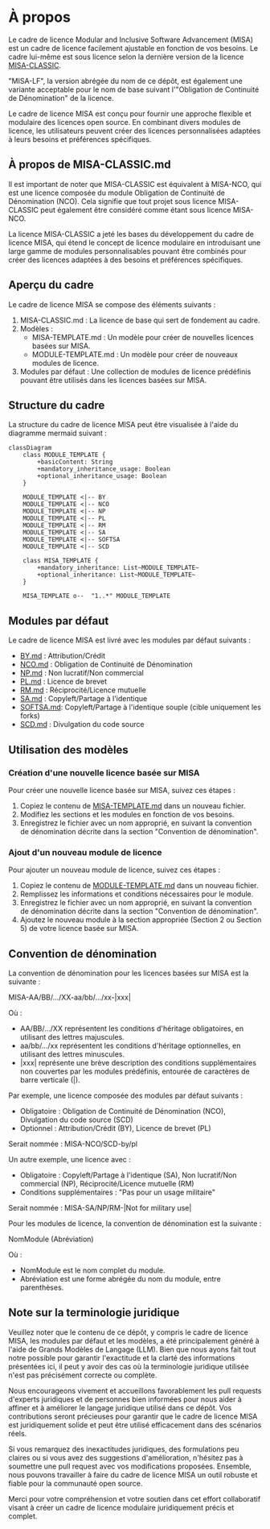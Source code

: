 # À propos
Le cadre de licence Modular and Inclusive Software Advancement (MISA) est un cadre de licence facilement ajustable en fonction de vos besoins. Le cadre lui-même est sous licence selon la dernière version de la licence [MISA-CLASSIC](/MISA-CLASSIC.md).

"MISA-LF", la version abrégée du nom de ce dépôt, est également une variante acceptable pour le nom de base suivant l'"Obligation de Continuité de Dénomination" de la licence.

Le cadre de licence MISA est conçu pour fournir une approche flexible et modulaire des licences open source. En combinant divers modules de licence, les utilisateurs peuvent créer des licences personnalisées adaptées à leurs besoins et préférences spécifiques.

## À propos de MISA-CLASSIC.md
Il est important de noter que MISA-CLASSIC est équivalent à MISA-NCO, qui est une licence composée du module Obligation de Continuité de Dénomination (NCO). Cela signifie que tout projet sous licence MISA-CLASSIC peut également être considéré comme étant sous licence MISA-NCO.

La licence MISA-CLASSIC a jeté les bases du développement du cadre de licence MISA, qui étend le concept de licence modulaire en introduisant une large gamme de modules personnalisables pouvant être combinés pour créer des licences adaptées à des besoins et préférences spécifiques.

## Aperçu du cadre
Le cadre de licence MISA se compose des éléments suivants :

1. MISA-CLASSIC.md : La licence de base qui sert de fondement au cadre.
2. Modèles :
   - MISA-TEMPLATE.md : Un modèle pour créer de nouvelles licences basées sur MISA.
   - MODULE-TEMPLATE.md : Un modèle pour créer de nouveaux modules de licence.
3. Modules par défaut : Une collection de modules de licence prédéfinis pouvant être utilisés dans les licences basées sur MISA.

## Structure du cadre
La structure du cadre de licence MISA peut être visualisée à l'aide du diagramme mermaid suivant :

```mermaid
classDiagram
    class MODULE_TEMPLATE {
        +basicContent: String
        +mandatory_inheritance_usage: Boolean
        +optional_inheritance_usage: Boolean
    }
    
    MODULE_TEMPLATE <|-- BY
    MODULE_TEMPLATE <|-- NCO
    MODULE_TEMPLATE <|-- NP
    MODULE_TEMPLATE <|-- PL
    MODULE_TEMPLATE <|-- RM
    MODULE_TEMPLATE <|-- SA
    MODULE_TEMPLATE <|-- SOFTSA
    MODULE_TEMPLATE <|-- SCD
    
    class MISA_TEMPLATE {
        +mandatory_inheritance: List~MODULE_TEMPLATE~
        +optional_inheritance: List~MODULE_TEMPLATE~
    }
    
    MISA_TEMPLATE o--  "1..*" MODULE_TEMPLATE
```

## Modules par défaut
Le cadre de licence MISA est livré avec les modules par défaut suivants :

- [BY.md](/Default%20modules/BY.md) : Attribution/Crédit
- [NCO.md](/Default%20modules/NCO.md) : Obligation de Continuité de Dénomination
- [NP.md](/Default%20modules/NP.md) : Non lucratif/Non commercial
- [PL.md](/Default%20modules/PL.md) : Licence de brevet
- [RM.md](/Default%20modules/RM.md) : Réciprocité/Licence mutuelle
- [SA.md](/Default%20modules/SA.md) : Copyleft/Partage à l'identique
- [SOFTSA.md](/Default%20modules/SOFTSA.md): Copyleft/Partage à l'identique souple (cible uniquement les forks)
- [SCD.md](/Default%20modules/SCD.md) : Divulgation du code source

## Utilisation des modèles
### Création d'une nouvelle licence basée sur MISA
Pour créer une nouvelle licence basée sur MISA, suivez ces étapes :

1. Copiez le contenu de [MISA-TEMPLATE.md](/Templates/MISA-TEMPLATE.md) dans un nouveau fichier.
2. Modifiez les sections et les modules en fonction de vos besoins.
3. Enregistrez le fichier avec un nom approprié, en suivant la convention de dénomination décrite dans la section "Convention de dénomination".

### Ajout d'un nouveau module de licence
Pour ajouter un nouveau module de licence, suivez ces étapes :

1. Copiez le contenu de [MODULE-TEMPLATE.md](/Templates/MODULE-TEMPLATE.md) dans un nouveau fichier.
2. Remplissez les informations et conditions nécessaires pour le module.
3. Enregistrez le fichier avec un nom approprié, en suivant la convention de dénomination décrite dans la section "Convention de dénomination".
4. Ajoutez le nouveau module à la section appropriée (Section 2 ou Section 5) de votre licence basée sur MISA.

## Convention de dénomination
La convention de dénomination pour les licences basées sur MISA est la suivante :

MISA-AA/BB/.../XX-aa/bb/.../xx-|xxx|

Où :
- AA/BB/.../XX représentent les conditions d'héritage obligatoires, en utilisant des lettres majuscules.
- aa/bb/.../xx représentent les conditions d'héritage optionnelles, en utilisant des lettres minuscules.
- |xxx| représente une brève description des conditions supplémentaires non couvertes par les modules prédéfinis, entourée de caractères de barre verticale (|).

Par exemple, une licence composée des modules par défaut suivants :
- Obligatoire : Obligation de Continuité de Dénomination (NCO), Divulgation du code source (SCD)
- Optionnel : Attribution/Crédit (BY), Licence de brevet (PL)

Serait nommée : MISA-NCO/SCD-by/pl

Un autre exemple, une licence avec :
- Obligatoire : Copyleft/Partage à l'identique (SA), Non lucratif/Non commercial (NP), Réciprocité/Licence mutuelle (RM)
- Conditions supplémentaires : "Pas pour un usage militaire"

Serait nommée : MISA-SA/NP/RM-|Not for military use|

Pour les modules de licence, la convention de dénomination est la suivante :

NomModule (Abréviation)

Où :
- NomModule est le nom complet du module.
- Abréviation est une forme abrégée du nom du module, entre parenthèses.

## Note sur la terminologie juridique

Veuillez noter que le contenu de ce dépôt, y compris le cadre de licence MISA, les modules par défaut et les modèles, a été principalement généré à l'aide de Grands Modèles de Langage (LLM). Bien que nous ayons fait tout notre possible pour garantir l'exactitude et la clarté des informations présentées ici, il peut y avoir des cas où la terminologie juridique utilisée n'est pas précisément correcte ou complète.

Nous encourageons vivement et accueillons favorablement les pull requests d'experts juridiques et de personnes bien informées pour nous aider à affiner et à améliorer le langage juridique utilisé dans ce dépôt. Vos contributions seront précieuses pour garantir que le cadre de licence MISA est juridiquement solide et peut être utilisé efficacement dans des scénarios réels.

Si vous remarquez des inexactitudes juridiques, des formulations peu claires ou si vous avez des suggestions d'amélioration, n'hésitez pas à soumettre une pull request avec vos modifications proposées. Ensemble, nous pouvons travailler à faire du cadre de licence MISA un outil robuste et fiable pour la communauté open source.

Merci pour votre compréhension et votre soutien dans cet effort collaboratif visant à créer un cadre de licence modulaire juridiquement précis et complet.
